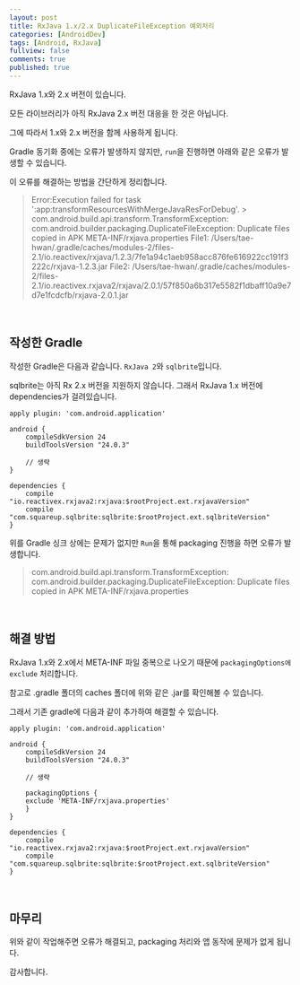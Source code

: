 ```yaml
---
layout: post
title: RxJava 1.x/2.x DuplicateFileException 예외처리
categories: [AndroidDev]
tags: [Android, RxJava]
fullview: false
comments: true
published: true
---
```


RxJava 1.x와 2.x 버전이 있습니다.

모든 라이브러리가 아직 RxJava 2.x 버전 대응을 한 것은 아닙니다.

그에 따라서 1.x와 2.x 버전을 함께 사용하게 됩니다.

Gradle 동기화 중에는 오류가 발생하지 않지만, `run`을 진행하면 아래와 같은 오류가 발생할 수 있습니다.

이 오류를 해결하는 방법을 간단하게 정리합니다.

> Error:Execution failed for task ':app:transformResourcesWithMergeJavaResForDebug'.
        > com.android.build.api.transform.TransformException: com.android.builder.packaging.DuplicateFileException: Duplicate files copied in APK META-INF/rxjava.properties
File1: /Users/tae-hwan/.gradle/caches/modules-2/files-2.1/io.reactivex/rxjava/1.2.3/7fe1a94c1aeb958acc876fe616922cc191f3222c/rxjava-1.2.3.jar
File2: /Users/tae-hwan/.gradle/caches/modules-2/files-2.1/io.reactivex.rxjava2/rxjava/2.0.1/57f850a6b317e5582f1dbaff10a9e7d7e1fcdcfb/rxjava-2.0.1.jar


<br />

## 작성한 Gradle

작성한 Gradle은 다음과 같습니다. `RxJava 2`와 `sqlbrite`입니다.

sqlbrite는 아직 Rx 2.x 버전을 지원하지 않습니다. 그래서 RxJava 1.x 버전에 dependencies가 걸려있습니다.

```
apply plugin: 'com.android.application'

android {
    compileSdkVersion 24
    buildToolsVersion "24.0.3"

    // 생략
}

dependencies {
    compile "io.reactivex.rxjava2:rxjava:$rootProject.ext.rxjavaVersion"
    compile "com.squareup.sqlbrite:sqlbrite:$rootProject.ext.sqlbriteVersion"
}
```

위를 Gradle 싱크 상에는 문제가 없지만 `Run`을 통해 packaging 진행을 하면 오류가 발생합니다.

> com.android.build.api.transform.TransformException: com.android.builder.packaging.DuplicateFileException: Duplicate files copied in APK META-INF/rxjava.properties


<br />

## 해결 방법

RxJava 1.x와 2.x에서 META-INF 파일 중복으로 나오기 때문에 `packagingOptions에 exclude` 처리합니다.

참고로 .gradle 폴더의 caches 폴더에 위와 같은 .jar를 확인해볼 수 있습니다.

그래서 기존 gradle에 다음과 같이 추가하여 해결할 수 있습니다.

```
apply plugin: 'com.android.application'

android {
    compileSdkVersion 24
    buildToolsVersion "24.0.3"

    // 생략

    packagingOptions {
    exclude 'META-INF/rxjava.properties'
    }
}

dependencies {
    compile "io.reactivex.rxjava2:rxjava:$rootProject.ext.rxjavaVersion"
    compile "com.squareup.sqlbrite:sqlbrite:$rootProject.ext.sqlbriteVersion"
}
```


<br />

## 마무리

위와 같이 작업해주면 오류가 해결되고, packaging 처리와 앱 동작에 문제가 없게 됩니다.

감사합니다.

